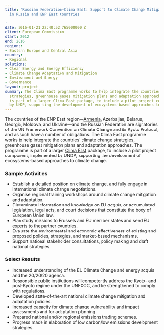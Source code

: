 ```yaml
---
title: 'Russian Federation—Clima East: Support to Climate Change Mitigation and Adaptation
  in Russia and ENP East Countries

'
date: 2016-01-21 22:40:52.765000000 Z
client: European Commission
start: 2012
end: 2016
regions:
- Eastern Europe and Central Asia
country:
- Regional
solutions:
- Clean Energy and Energy Efficiency
- Climate Change Adaptation and Mitigation
- Environment and Energy
- Governance
layout: project
summary: The Clima East programme works to help integrate the countries' climate change
  strategies, greenhouse gases mitigation plans and adaptation approaches. The programme
  is part of a larger Clima East package, to include a pilot project component, implemented
  by UNDP, supporting the development of ecosystems-based approaches to climate change.
---
```


The countries of the ENP East region—[Armenia][1], Azerbaijan, Belarus, Georgia, Moldova, and Ukraine—and the Russian Federation are signatories of the UN Framework Convention on Climate Change and its Kyoto Protocol, and as such have a number of obligations. The Clima East programme works to help integrate the countries' climate change strategies, greenhouse gases mitigation plans and adaptation approaches. The programme is part of a larger [Clima East][2] package, to include a pilot project component, implemented by UNDP, supporting the development of ecosystems-based approaches to climate change.

###  Sample Activities

* Establish a detailed position on climate change, and fully engage in international climate change negotiations.
* Organise regional training workshops around climate change mitigation and adaptation.
* Disseminate information and knowledge on EU _acquis_, or accumulated legislation, legal acts, and court decisions that constitute the body of European Union law.
* Plan study missions to Brussels and EU member states and send EU experts to the partner countries.
* Evaluate the environmental and economic effectiveness of existing and proposed policies, strategies, and market-based mechanisms.
* Support national stakeholder consultations, policy making and draft national strategies.

###  Select Results

* Increased understanding of the EU Climate Change and energy acquis and the 20/20/20 agenda.
* Responsible public institutions will competently address the Kyoto- and post-Kyoto regime under the UNFCCC, and be strengthened to comply with regulations.
* Developed state-of-the-art national climate change mitigation and adaptation policies.
* Increased capacity for climate change vulnerability and impact assessments and for adaptation planning.
* Prepared national and/or regional emissions trading schemes.
* Progress made in elaboration of low carbon/low emissions development strategies.

[1]: https://www.youtube.com/watch?v=Z5rPl1AZDfA&feature=youtu.be
[2]: http://www.climaeast.eu/
